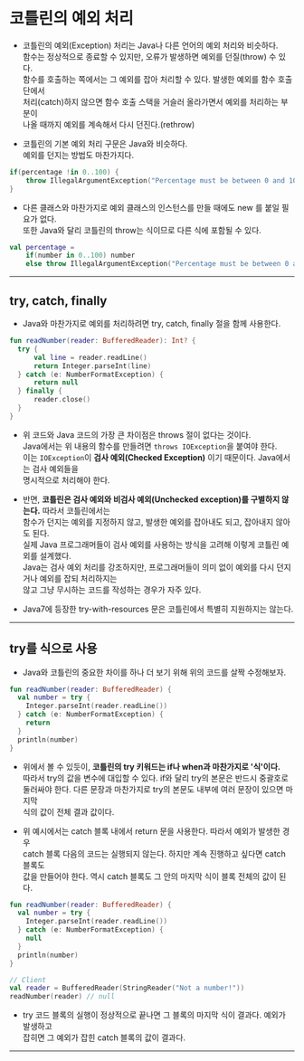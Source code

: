 # 코틀린의 예외 처리

- 코틀린의 예외(Exception) 처리는 Java나 다른 언어의 예외 처리와 비슷하다.  
  함수는 정상적으로 종료할 수 있지만, 오류가 발생하면 예외를 던질(throw) 수 있다.  
  함수를 호출하는 쪽에서는 그 예외를 잡아 처리할 수 있다. 발생한 예외를 함수 호출단에서  
  처리(catch)하지 않으면 함수 호출 스택을 거슬러 올라가면서 예외를 처리하는 부분이  
  나올 때까지 예외를 계속해서 다시 던진다.(rethrow)

- 코틀린의 기본 예외 처리 구문은 Java와 비슷하다.  
  예외를 던지는 방법도 마찬가지다.

```kt
if(percentage !in 0..100) {
    throw IllegalArgumentException("Percentage must be between 0 and 100")
}
```

- 다른 클래스와 마찬가지로 예외 클래스의 인스턴스를 만들 때에도 new 를 붙일 필요가 없다.  
  또한 Java와 달리 코틀린의 throw는 식이므로 다른 식에 포함될 수 있다.

```kt
val percentage =
    if(number in 0..100) number
    else throw IllegalArgumentException("Percentage must be between 0 and 100")
```

---

## try, catch, finally

- Java와 마찬가지로 예외를 처리하려면 try, catch, finally 절을 함께 사용한다.

```kt
fun readNumber(reader: BufferedReader): Int? {
  try {
	  val line = reader.readLine()
	  return Integer.parseInt(line)
  } catch (e: NumberFormatException) {
	  return null
  } finally {
	  reader.close()
  }
}
```

- 위 코드와 Java 코드의 가장 큰 차이점은 throws 절이 없다는 것이다.  
  Java에서는 위 내용의 함수를 만들려면 `throws IOException`을 붙여야 한다.  
  이는 `IOException`이 **검사 예외(Checked Exception)** 이기 때문이다. Java에서는 검사 예외들을  
  명시적으로 처리해야 한다.

- 반면, **코틀린은 검사 예외와 비검사 예외(Unchecked exception)를 구별하지 않는다.** 따라서 코틀린에서는  
  함수가 던지는 예외를 지정하지 않고, 발생한 예외를 잡아내도 되고, 잡아내지 않아도 된다.  
  실제 Java 프로그래머들이 검사 예외를 사용하는 방식을 고려해 이렇게 코틀린 예외를 설계했다.  
  Java는 검사 예외 처리를 강조하지만, 프로그래머들이 의미 없이 예외를 다시 던지거나 예외를 잡되 처리하지는  
  않고 그냥 무시하는 코드를 작성하는 경우가 자주 있다.

- Java7에 등장한 try-with-resources 문은 코틀린에서 특별히 지원하지는 않는다.

---

## try를 식으로 사용

- Java와 코틀린의 중요한 차이를 하나 더 보기 위해 위의 코드를 살짝 수정해보자.

```kt
fun readNumber(reader: BufferedReader) {
  val number = try {
    Integer.parseInt(reader.readLine())
  } catch (e: NumberFormatException) {
    return
  }
  println(number)
}
```

- 위에서 볼 수 있듯이, **코틀린의 try 키워드는 if나 when과 마찬가지로 '식'이다.**  
  따라서 try의 값을 변수에 대입할 수 있다. if와 달리 try의 본문은 반드시 중괄호로  
  둘러싸야 한다. 다른 문장과 마찬가지로 try의 본문도 내부에 여러 문장이 있으면 마지막  
  식의 값이 전체 결과 값이다.

- 위 예시에서는 catch 블록 내에서 return 문을 사용한다. 따라서 예외가 발생한 경우  
  catch 블록 다음의 코드는 실행되지 않는다. 하지만 계속 진행하고 싶다면 catch 블록도  
  값을 만들어야 한다. 역시 catch 블록도 그 안의 마지막 식이 블록 전체의 값이 된다.

```kt
fun readNumber(reader: BufferedReader) {
  val number = try {
    Integer.parseInt(reader.readLine())
  } catch (e: NumberFormatException) {
    null
  }
  println(number)
}

// Client
val reader = BufferedReader(StringReader("Not a number!"))
readNumber(reader) // null
```

- try 코드 블록의 실행이 정상적으로 끝나면 그 블록의 마지막 식이 결과다. 예외가 발생하고  
  잡히면 그 예외가 잡힌 catch 블록의 값이 결과다.

---
